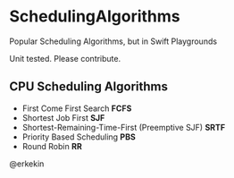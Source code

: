 # SchedulingAlgorithms
Popular Scheduling Algorithms, but in Swift Playgrounds

Unit tested. Please contribute.

 ## CPU Scheduling Algorithms
 
 * First Come First Search **FCFS**
 * Shortest Job First **SJF**
 * Shortest-Remaining-Time-First (Preemptive SJF) **SRTF**
 * Priority Based Scheduling **PBS**
 * Round Robin **RR**
 
 
 @erkekin
